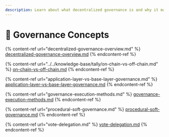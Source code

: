 ```yaml
---
description: Learn about what decentralized governance is and why it matters.
---
```


# 📜 Governance Concepts

{% content-ref url="decentralized-governance-overview.md" %}
[decentralized-governance-overview.md](decentralized-governance-overview.md)
{% endcontent-ref %}

{% content-ref url="../../knowledge-base/tally/on-chain-vs-off-chain.md" %}
[on-chain-vs-off-chain.md](../../knowledge-base/tally/on-chain-vs-off-chain.md)
{% endcontent-ref %}

{% content-ref url="application-layer-vs-base-layer-governance.md" %}
[application-layer-vs-base-layer-governance.md](application-layer-vs-base-layer-governance.md)
{% endcontent-ref %}

{% content-ref url="governance-execution-methods.md" %}
[governance-execution-methods.md](governance-execution-methods.md)
{% endcontent-ref %}

{% content-ref url="procedural-soft-governance.md" %}
[procedural-soft-governance.md](procedural-soft-governance.md)
{% endcontent-ref %}

{% content-ref url="vote-delegation.md" %}
[vote-delegation.md](vote-delegation.md)
{% endcontent-ref %}
